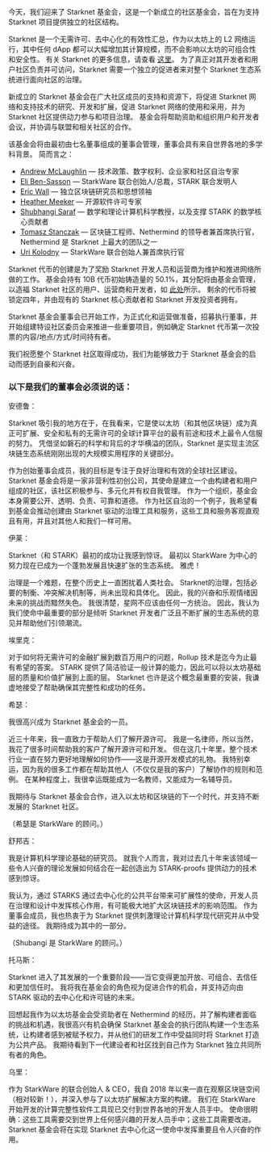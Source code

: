 今天，我们迎来了 Starknet 基金会，这是一个新成立的社区基金会，旨在为支持 Starknet 项目提供独立的社区结构。

Starknet 是一个无需许可、去中心化的有效性汇总，作为以太坊上的 L2 网络运行，其中任何 dApp 都可以大幅增加其计算规模，而不会影响以太坊的可组合性和安全性。 有关 Starknet 的更多信息，请查看 [这里](https://starknet.io/)。 为了真正对其开发者和用户社区负责并可访问，Starknet 需要一个独立的促进者来对整个 Starknet 生态系统进行面向社区的治理。

新成立的 Starknet 基金会在广大社区成员的支持和资源下，将促进 Starknet 网络和支持技术的研究、开发和扩展，促进 Starknet 网络的使用和采用，并为 Starknet 社区提供动力参与和项目治理。 基金会将帮助资助和组织用户和开发者会议，并协调与联盟和相关社区的合作。

该基金会将由最初由七名董事组成的董事会管理，董事会具有来自世界各地的多学科背景。 简而言之：

* [Andrew McLaughlin](https://andrew.mclaughl.in/about-me) — 技术政策、数字权利、企业家和社区自治专家
* [Eli Ben-Sasson](https://starkware.co/media-kit/?founder=Eli#founders) — StarkWare 联合创始人/总裁，STARK 联合发明人
* [Eric Wall](https://en.wikipedia.org/wiki/Eric_Wall_(researcher)) — 独立区块链研究员和思想领袖
* [Heather Meeker](http://www.heathermeeker.com/) — 开源软件许可专家
* [Shubhangi Saraf](https://www.math.toronto.edu/ssaraf/) — 数学和理论计算机科学教授，以及支撑 STARK 的数学核心贡献者
* [Tomasz Stanczak](https://www.linkedin.com/in/tomaszkajetanstanczak/?originalSubdomain=uk) — 区块链工程师、Nethermind 的领导者兼首席执行官，Nethermind 是 Starknet 上最大的团队之一
* [Uri Kolodny](https://starkware.co/media-kit/?founder=Uri#founders) — StarkWare 联合创始人兼首席执行官

Starknet 代币的创建是为了奖励 Starknet 开发人员和运营商为维护和推进网络所做的工作。 基金会持有 10B 代币初始铸造量的 50.1%，其分配将由基金会管理，以造福 Starknet 社区的用户、运营商和开发者，如 [此处](https://medium.com/starkware/part-3-starknet-token-design-5cc17af066c6)所示。 剩余的代币将被锁定四年，并由现有的 Starknet 核心贡献者和 Starknet 开发投资者拥有。

Starknet 基金会董事会已开始工作，为正式化和运营做准备，招募执行董事，并开始组建特设社区委员会来推进一些重要项目，例如确定 Starknet 代币第一次投票的内容/地点/方式/时间持有者。

我们祝愿整个 Starknet 社区取得成功，我们为能够致力于 Starknet 基金会的启动而感到自豪和兴奋。

### 以下是我们的董事会必须说的话：

安德鲁：

Starknet 吸引我的地方在于，在我看来，它是使以太坊（和其他区块链）成为真正可扩展、安全和私有的无需许可的全球计算平台的最有前途和技术上最令人信服的努力。 凭借坚如磐石的科学和背后的才华横溢的团队，Starknet 是实现主流区块链生态系统刚刚出现的大规模实用程序的关键部分。

作为创始董事会成员，我的目标是专注于良好治理和有效的全球社区建设。 Starknet 基金会将是一家非营利性初创公司，其使命是建立一个由构建者和用户组成的社区，该社区积极参与、多元化并有权自我管理。 作为一个组织，基金会本身需要公开、透明、负责、可靠和道德。 作为社区自治的一个例子，我希望看到基金会推动创建由 Starknet 驱动的治理工具和服务，这些工具和服务客观直观且有用，并且对其他人和我们一样可用。

伊莱：

Starknet（和 STARK）最初的成功让我感到惊讶。 最初以 StarkWare 为中心的努力现在已成为一个蓬勃发展且快速扩张的生态系统。 雅虎！

治理是一个难题，在整个历史上一直困扰着人类社会。 Starknet的治理，包括必要的制衡、冲突解决机制等，尚未出现和具体化。 因此，我的兴奋和乐观情绪因未来的挑战而黯然失色。 我很清楚，星网不应该由任何一方统治。 因此，我认为我们使命中最重要的部分是倾听 Starknet 开发者广泛且不断扩展的生态系统的意见并帮助他们引领潮流。

埃里克：

对于如何将无需许可的金融扩展到数百万用户的问题，Rollup 技术是迄今为止最有希望的答案。 STARK 提供了简洁验证一般计算的能力，因此可以将以太坊基础层的质量和价值扩展到上面的层。 Starknet 也许是这个概念最重要的安装，我谦虚地接受了帮助确保其完整性和成功的任务。

希瑟：

我很高兴成为 Starknet 基金会的一员。

近三十年来，我一直致力于帮助人们了解开源许可。 我是一名律师，所以当然，我花了很多时间帮助我的客户了解开源许可和开发。 但在这几十年里，整个技术行业一直在努力更好地理解如何协作——这是开源开发模式的礼物。 我特别幸运，因为我的很多工作都在帮助其他人（不仅仅是我的客户）了解协作的规则和范例。 在某种程度上，我很幸运既能成为一名教师，又能成为一名辅导员。

我期待与 Starknet 基金会合作，进入以太坊和区块链的下一个时代，并支持不断发展的 Starknet 社区。

（希瑟是 StarkWare 的顾问。）

舒邦吉：

我是计算机科学理论基础的研究员。 就我个人而言，我对过去几十年来该领域一些令人兴奋的理论发展如何结合在一起创造出为 STARK-proofs 提供动力的技术感到惊讶。

我认为，通过 STARKS 通过去中心化的公共平台带来可扩展性的使命，开发人员在治理和设计中发挥核心作用，有可能极大地扩大区块链技术的影响范围。 作为董事会成员，我也热衷于为 Starknet 提供刺激理论计算机科学现代研究并从中受益的途径。 我期待成为其中的一部分。

（Shubangi 是 StarkWare 的顾问。）

托马斯：

Starknet 进入了其发展的一个重要阶段——当它变得更加开放、可组合、去信任和更加信任时。 我将我在基金会的角色视为促进合作的机会，并支持迈向由 STARK 驱动的去中心化和许可链的未来。

回想起我作为以太坊基金会受资助者在 Nethermind 的经历，并了解构建者面临的挑战和机遇，我很高兴有机会确保 Starknet 基金会的执行团队构建一个生态系统，让构建者感到被赋予权力，并从他们的研发工作中受益同时将 Starknet 打造为公共产品。 我期待看到下一代建设者和社区找到自己作为 Starknet 独立共同所有者的角色。

乌里：

作为 StarkWare 的联合创始人 & CEO，我自 2018 年以来一直在观察区块链空间（相对较新！），并深入参与了以太坊扩展解决方案的构建。 我们在 StarkWare 开始开发的计算完整性软件工具现已交付到世界各地的开发人员手中。 使命很明确：这些工具需要交到世界上任何感兴趣的开发人员手中；这些工具需要改进。 Starknet 基金会将在实现 Starknet 去中心化这一使命中发挥重要且令人兴奋的作用。